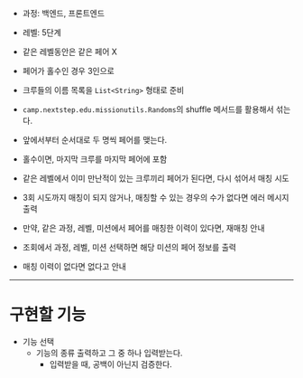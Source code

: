 - 과정: 백엔드, 프론트엔드
- 레벨: 5단계

- 같은 레벨동안은 같은 페어 X
- 페어가 홀수인 경우 3인으로

- 크루들의 이름 목록을 `List<String>` 형태로 준비
- `camp.nextstep.edu.missionutils.Randoms`의 shuffle 메서드를 활용해서 섞는다.
- 앞에서부터 순서대로 두 명씩 페어를 맺는다.
- 홀수이면, 마지막 크루를 마지막 페어에 포함
- 같은 레벨에서 이미 만난적이 있는 크루끼리 페어가 된다면, 다시 섞어서 매칭 시도
- 3회 시도까지 매칭이 되지 않거나, 매칭할 수 있는 경우의 수가 없다면 에러 메시지 출력
- 만약, 같은 과정, 레벨, 미션에서 페어를 매칭한 이력이 있다면, 재매칭 안내

- 조회에서 과정, 레벨, 미션 선택하면 해당 미션의 페어 정보를 출력
- 매칭 이력이 없다면 없다고 안내

---

# 구현할 기능
- 기능 선택
    - 기능의 종류 출력하고 그 중 하나 입력받는다.
        - 입력받을 때, 공백이 아닌지 검증한다.